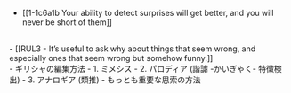 - [[1-1c6a1b Your ability to detect surprises will get better, and you will never be short of them]]
<br>
- [[RUL3 - It’s useful to ask why about things that seem wrong, and especially ones that seem wrong but somehow funny.]]
<br>
- ギリシャの編集方法
  - 1. ミメシス
  - 2. パロディア (諧謔 -かいぎゃく- 特徴検出)
  - 3. アナロギア (類推)
    - もっとも重要な思索の方法